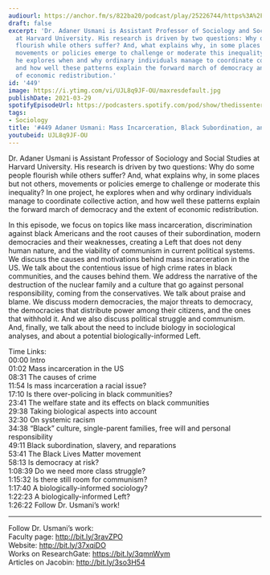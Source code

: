 ```yaml
---
audiourl: https://anchor.fm/s/822ba20/podcast/play/25226744/https%3A%2F%2Fd3ctxlq1ktw2nl.cloudfront.net%2Fstaging%2F2021-0-15%2F0ec92641-9a1d-0338-e19d-724a16781e91.m4a
draft: false
excerpt: 'Dr. Adaner Usmani is Assistant Professor of Sociology and Social Studies
  at Harvard University. His research is driven by two questions: Why do some people
  flourish while others suffer? And, what explains why, in some places but not others,
  movements or policies emerge to challenge or moderate this inequality? In one project,
  he explores when and why ordinary individuals manage to coordinate collective action,
  and how well these patterns explain the forward march of democracy and the extent
  of economic redistribution.'
id: '449'
image: https://i.ytimg.com/vi/UJL8q9JF-OU/maxresdefault.jpg
publishDate: 2021-03-29
spotifyEpisodeUrl: https://podcasters.spotify.com/pod/show/thedissenter/episodes/449-Adaner-Usmani-Mass-Incarceration--Black-Subordination--and-Modern-Democracies-ep0c1o
tags:
- Sociology
title: '#449 Adaner Usmani: Mass Incarceration, Black Subordination, and Modern Democracies'
youtubeid: UJL8q9JF-OU
---
```

<div class="timelinks">

Dr. Adaner Usmani is Assistant Professor of Sociology and Social Studies at Harvard University. His research is driven by two questions: Why do some people flourish while others suffer? And, what explains why, in some places but not others, movements or policies emerge to challenge or moderate this inequality? In one project, he explores when and why ordinary individuals manage to coordinate collective action, and how well these patterns explain the forward march of democracy and the extent of economic redistribution.

In this episode, we focus on topics like mass incarceration, discrimination against black Americans and the root causes of their subordination, modern democracies and their weaknesses, creating a Left that does not deny human nature, and the viability of communism in current political systems. We discuss the causes and motivations behind mass incarceration in the US. We talk about the contentious issue of high crime rates in black communities, and the causes behind them. We address the narrative of the destruction of the nuclear family and a culture that go against personal responsibility, coming from the conservatives. We talk about praise and blame. We discuss modern democracies, the major threats to democracy, the democracies that distribute power among their citizens, and the ones that withhold it. And we also discuss political struggle and communism. And, finally, we talk about the need to include biology in sociological analyses, and about a potential biologically-informed Left.

Time Links:  
<time>00:00</time> Intro  
<time>01:02</time> Mass incarceration in the US  
<time>08:31</time> The causes of crime  
<time>11:54</time> Is mass incarceration a racial issue?  
<time>17:10</time> Is there over-policing in black communities?  
<time>23:41</time> The welfare state and its effects on black communities  
<time>29:38</time> Taking biological aspects into account  
<time>32:30</time> On systemic racism  
<time>34:38</time> “Black” culture, single-parent families, free will and personal responsibility  
<time>49:11</time> Black subordination, slavery, and reparations  
<time>53:41</time> The Black Lives Matter movement  
<time>58:13</time> Is democracy at risk?  
<time>1:08:39</time> Do we need more class struggle?  
<time>1:15:32</time> Is there still room for communism?  
<time>1:17:40</time> A biologically-informed sociology?  
<time>1:22:23</time> A biologically-informed Left?  
<time>1:26:22</time> Follow Dr. Usmani’s work!

---

Follow Dr. Usmani’s work:  
Faculty page: http://bit.ly/3ravZPO  
Website: http://bit.ly/37xqiDO  
Works on ResearchGate: https://bit.ly/3qmnWym  
Articles on Jacobin: http://bit.ly/3so3H54
</div>

